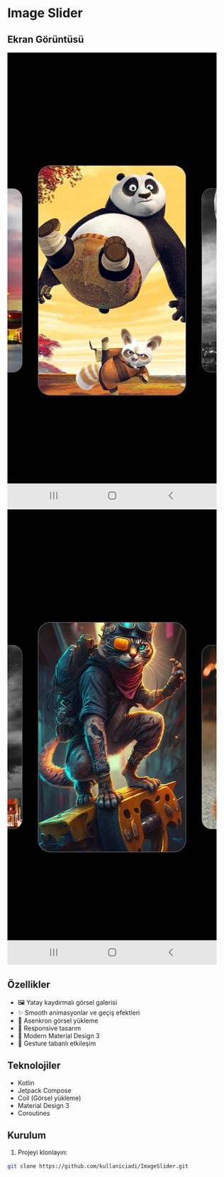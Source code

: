 # Image Slider

## Ekran Görüntüsü

![Image Slider Screenshot](screenshots/screenshot_1.png)
![Image Slider Screenshot](screenshots/screenshot_2.png)

## Özellikler

- 🖼️ Yatay kaydırmalı görsel galerisi
- ✨ Smooth animasyonlar ve geçiş efektleri
- 🔄 Asenkron görsel yükleme
- 📱 Responsive tasarım
- 🎨 Modern Material Design 3
- 🎯 Gesture tabanlı etkileşim

## Teknolojiler

- Kotlin
- Jetpack Compose
- Coil (Görsel yükleme)
- Material Design 3
- Coroutines

## Kurulum

1. Projeyi klonlayın:
```bash
git clone https://github.com/kullaniciadi/ImageSlider.git
```